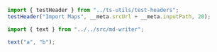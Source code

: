 ```ts eval --out=md --hide
import { testHeader } from "../ts-utils/test-headers";
testHeader("Import Maps", __meta.srcUrl + __meta.inputPath, 20);
```

```ts eval
import { text } from "../../src/md-writer";

text("a", "b");
```
